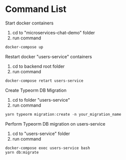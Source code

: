 # Command List

Start docker containers
1. cd to "microservices-chat-demo" folder
2. run command 
```bash 
docker-compose up
```

Restart docker "users-service" containers
1. cd to backend root folder
2. run command
```bash
docker-compose retart users-service
```

Create Typeorm DB Migration
1. cd to folder "users-service"
2. run command 
```javascript 
yarn typeorm migration:create -n your_migration_name
```

Perform Typeorm DB migration on users-service
1. cd to "users-service" folder
2. run command
```bash
docker-compose exec users-service bash
yarn db:migrate
```